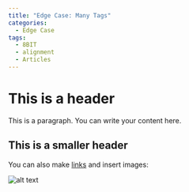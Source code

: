 ```yaml
---
title: "Edge Case: Many Tags"
categories:
  - Edge Case
tags:
  - 8BIT
  - alignment
  - Articles
---
```


# This is a header

This is a paragraph. You can write your content here.

## This is a smaller header

You can also make [links](http://example.com) and insert images:

![alt text](http://example.com/image.jpg)
